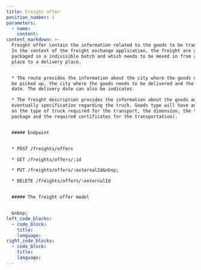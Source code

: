 ```yaml
---
title: Freight offer
position_number: 1
parameters:
  - name:
    content:
content_markdown: >-
  Freight offer contain the information related to the goods to be transported.
  In the context of the freight exchange application, the freight are goods
  packaged in a indivisible batch and which needs to be moved in from a loading
  place to a delivery place.


  * The route provides the information about the city where the goods needs to
  be picked up, the city where the goods needs to be delivered and the loading
  date. The delivery date can also be indicates.

  * The freight description provides the information about the goods and
  eventually specification regarding the truck. Goods type will have an impact
  on the type of truck required for the transport, the dimension, the transport
  package and the required certificates for the transportation).


  ##### Endpoint


  * POST /freights/offers

  * GET /freights/offers/:id

  * PUT /freights/offers/:externalId&nbsp;

  * DELETE /freights/offers/:externalId


  ##### The freight offer model


  &nbsp;
left_code_blocks:
  - code_block:
    title:
    language:
right_code_blocks:
  - code_block:
    title:
    language:
---
```

